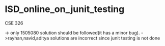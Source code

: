 # ISD_online_on_junit_testing
CSE 326

-> only 1505080 solution should be followed(it has a minor bug).
->rayhan,navid,aditya solutions are incorrect since junit testing is not done
